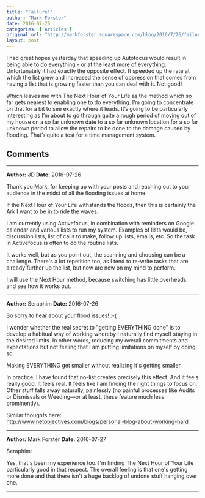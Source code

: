 ```yaml
---
title: "Failure!"
author: "Mark Forster"
date: 2016-07-26
categories: ['Articles']
original_url: "http://markforster.squarespace.com/blog/2016/7/26/failure.html"
layout: post
---
```


I had great hopes yesterday that speeding up Autofocus would result in being able to do everything - or at the least more of everything. Unfortunately it had exactly the opposite effect. It speeded up the rate at which the list grew and increased the sense of oppression that comes from having a list that is growing faster than you can deal with it. Not good!

Which leaves me with The Next Hour of Your Life as the method which so far gets nearest to enabling one to do everything. I’m going to concentrate on that for a bit to see exactly where it leads. It’s going to be particularly interesting as I’m about to go through quite a rough period of moving out of my house on a so far unknown date to a so far unknown location for a so far unknown period to allow the repairs to be done to the damage caused by flooding. That’s quite a test for a time management system.


## Comments

---

**Author:** JD
**Date:** 2016-07-26

Thank you Mark, for keeping up with your posts and reaching out to your audience in the midst of all the flooding issues at home.  
  
If the Next Hour of Your Life withstands the floods, then this is certainly the Ark I want to be in to ride the waves.  
  
I am currently using Activefocus, in combination with reminders on Google calendar and various lists to run my system. Examples of lists would be, discussion lists, list of calls to make, follow up lists, emails, etc. So the task in Activefocus is often to do the routine lists.  
  
It works well, but as you point out, the scanning and choosing can be a challenge. There's a lot repetition too, as I tend to re-write tasks that are already further up the list, but now are now on my mind to perform.   
  
I will use the Next Hour method, because switching has little overheads, and see how it works out.

---

**Author:** Seraphim
**Date:** 2016-07-26

So sorry to hear about your flood issues! :-(  
  
I wonder whether the real secret to "getting EVERYTHING done" is to develop a habitual way of working whereby I naturally find myself staying in the desired limits. In other words, reducing my overall commitments and expectations but not feeling that I am putting limitations on myself by doing so.  
  
Making EVERYTHING get smaller without realizing it's getting smaller.  
  
In practice, I have found that no-list creates precisely this effect. And it feels really good. It feels real. It feels like I am finding the right things to focus on. Other stuff falls away naturally, painlessly (no painful processes like Audits or Dismissals or Weeding—or at least, these feature much less prominently).  
  
Similar thoughts here:  
<http://www.netobjectives.com/blogs/personal-blog-about-working-hard>

---

**Author:** Mark Forster
**Date:** 2016-07-27

Seraphim:  
  
Yes, that's been my experience too. I'm finding The Next Hour of Your Life particularly good in that respect. The overall feeling is that one's getting more done and that there isn't a huge backlog of undone stuff hanging over one.

---
